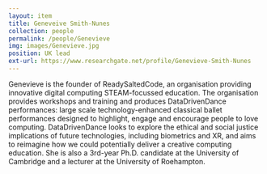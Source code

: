 ```yaml
---
layout: item
title: Geneveive Smith-Nunes
collection: people
permalink: /people/Genevieve
img: images/Genevieve.jpg
position: UK lead
ext-url: https://www.researchgate.net/profile/Genevieve-Smith-Nunes
---
```


Genevieve is the founder of ReadySaltedCode, an organisation providing innovative digital computing STEAM-focussed education. The organisation provides workshops and training and produces DataDrivenDance performances: large scale technology-enhanced classical ballet performances designed to highlight, engage and encourage people to love computing. DataDrivenDance looks to explore the ethical and social justice implications of future technologies, including biometrics and XR, and aims to reimagine how we could potentially deliver a creative computing education. She is also a 3rd-year Ph.D. candidate at the University of Cambridge and a lecturer at the University of Roehampton.
